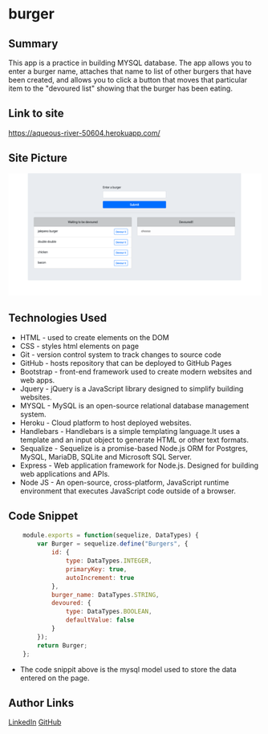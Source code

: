 # burger

## Summary 
This app is a practice in building MYSQL database. The app allows you to enter a burger name, attaches that name to list of other burgers that have been created, and allows you to click a button that moves that particular item to the "devoured list" showing that the burger has been eating. 

## Link to site
https://aqueous-river-50604.herokuapp.com/

## Site Picture
![Site](/public/img/burger.png)


## Technologies Used
- HTML - used to create elements on the DOM
- CSS - styles html elements on page
- Git - version control system to track changes to source code
- GitHub - hosts repository that can be deployed to GitHub Pages
- Bootstrap - front-end framework used to create modern websites and web apps.
- Jquery - jQuery is a JavaScript library designed to simplify building websites.
- MYSQL - MySQL is an open-source relational database management system.
- Heroku - Cloud platform to host deployed websites.
- Handlebars - Handlebars is a simple templating language.It uses a template and an input object to generate HTML or other text formats.
- Sequalize - Sequelize is a promise-based Node.js ORM for Postgres, MySQL, MariaDB, SQLite and Microsoft SQL Server.
- Express - Web application framework for Node.js. Designed for building web applications and APIs.
- Node JS - An open-source, cross-platform, JavaScript runtime environment that executes JavaScript code outside of a browser.

## Code Snippet
```javascript
    module.exports = function(sequelize, DataTypes) {
        var Burger = sequelize.define("Burgers", {
            id: {
                type: DataTypes.INTEGER,
                primaryKey: true,
                autoIncrement: true
            },
            burger_name: DataTypes.STRING,
            devoured: {
                type: DataTypes.BOOLEAN,
                defaultValue: false
            }
        });
        return Burger;
    };


```
- The code snippit above is the mysql model used to store the data entered on the page.


## Author Links
[LinkedIn](https://www.linkedin.com/in/ken-bains)
[GitHub](https://github.com/ken-Bains)
